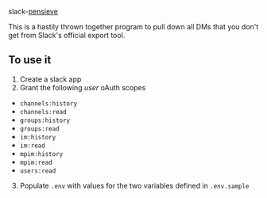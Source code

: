 slack-[pensieve](https://en.wikipedia.org/wiki/Magical_objects_in_Harry_Potter#Pensieve)

This is a hastily thrown together program to pull down all DMs that you don't get from Slack's official export tool.

## To use it

1. Create a slack app
2. Grant the following _user_ oAuth scopes
- `channels:history`
- `channels:read`
- `groups:history`
- `groups:read`
- `im:history`
- `im:read`
- `mpim:history`
- `mpim:read`
- `users:read`
3. Populate `.env` with values for the two variables defined in `.env.sample`
